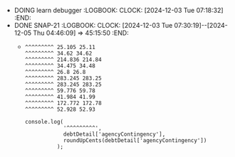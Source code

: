 - DOING learn debugger
  :LOGBOOK:
  CLOCK: [2024-12-03 Tue 07:18:32]
  :END:
- DONE SNAP-21
  :LOGBOOK:
  CLOCK: [2024-12-03 Tue 07:30:19]--[2024-12-05 Thu 04:46:09] =>  45:15:50
  :END:
	- ```apl
	  ^^^^^^^^^ 25.105 25.11
	  ^^^^^^^^^ 34.62 34.62
	  ^^^^^^^^^ 214.836 214.84
	  ^^^^^^^^^ 34.475 34.48
	  ^^^^^^^^^ 26.8 26.8
	  ^^^^^^^^^ 283.245 283.25
	  ^^^^^^^^^ 283.245 283.25
	  ^^^^^^^^^ 59.776 59.78
	  ^^^^^^^^^ 41.984 41.99
	  ^^^^^^^^^ 172.772 172.78
	  ^^^^^^^^^ 52.928 52.93
	  
	  console.log(
	              '^^^^^^^^^',
	              debtDetail['agencyContingency'],
	              roundUpCents(debtDetail['agencyContingency'])
	            );
	  ```